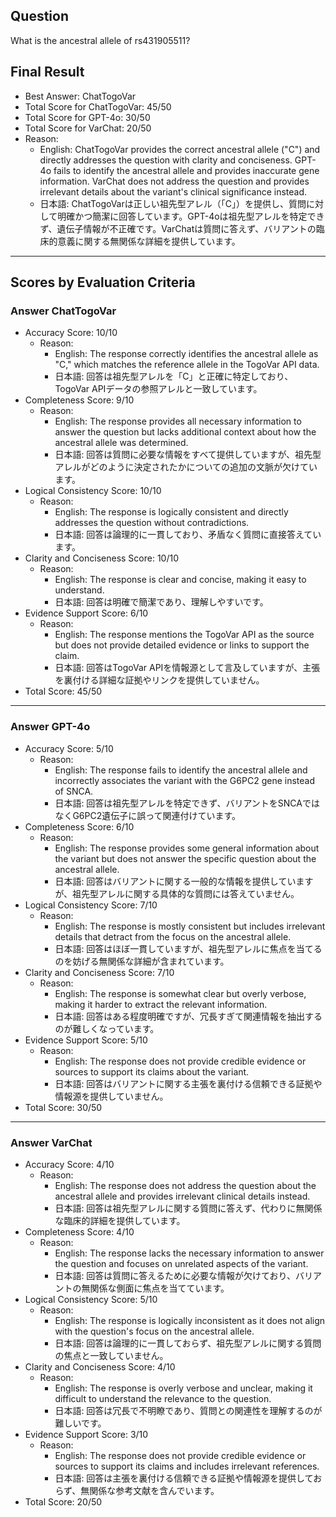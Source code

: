 ## Question

What is the ancestral allele of rs431905511?

## Final Result

- Best Answer: ChatTogoVar
- Total Score for ChatTogoVar: 45/50
- Total Score for GPT-4o: 30/50
- Total Score for VarChat: 20/50
- Reason:
  - English: ChatTogoVar provides the correct ancestral allele ("C") and directly addresses the question with clarity and conciseness. GPT-4o fails to identify the ancestral allele and provides inaccurate gene information. VarChat does not address the question and provides irrelevant details about the variant's clinical significance instead.
  - 日本語: ChatTogoVarは正しい祖先型アレル（「C」）を提供し、質問に対して明確かつ簡潔に回答しています。GPT-4oは祖先型アレルを特定できず、遺伝子情報が不正確です。VarChatは質問に答えず、バリアントの臨床的意義に関する無関係な詳細を提供しています。

---

## Scores by Evaluation Criteria

### Answer ChatTogoVar
- Accuracy Score: 10/10
  - Reason: 
    - English: The response correctly identifies the ancestral allele as "C," which matches the reference allele in the TogoVar API data.
    - 日本語: 回答は祖先型アレルを「C」と正確に特定しており、TogoVar APIデータの参照アレルと一致しています。
- Completeness Score: 9/10
  - Reason: 
    - English: The response provides all necessary information to answer the question but lacks additional context about how the ancestral allele was determined.
    - 日本語: 回答は質問に必要な情報をすべて提供していますが、祖先型アレルがどのように決定されたかについての追加の文脈が欠けています。
- Logical Consistency Score: 10/10
  - Reason: 
    - English: The response is logically consistent and directly addresses the question without contradictions.
    - 日本語: 回答は論理的に一貫しており、矛盾なく質問に直接答えています。
- Clarity and Conciseness Score: 10/10
  - Reason: 
    - English: The response is clear and concise, making it easy to understand.
    - 日本語: 回答は明確で簡潔であり、理解しやすいです。
- Evidence Support Score: 6/10
  - Reason: 
    - English: The response mentions the TogoVar API as the source but does not provide detailed evidence or links to support the claim.
    - 日本語: 回答はTogoVar APIを情報源として言及していますが、主張を裏付ける詳細な証拠やリンクを提供していません。
- Total Score: 45/50

---

### Answer GPT-4o
- Accuracy Score: 5/10
  - Reason: 
    - English: The response fails to identify the ancestral allele and incorrectly associates the variant with the G6PC2 gene instead of SNCA.
    - 日本語: 回答は祖先型アレルを特定できず、バリアントをSNCAではなくG6PC2遺伝子に誤って関連付けています。
- Completeness Score: 6/10
  - Reason: 
    - English: The response provides some general information about the variant but does not answer the specific question about the ancestral allele.
    - 日本語: 回答はバリアントに関する一般的な情報を提供していますが、祖先型アレルに関する具体的な質問には答えていません。
- Logical Consistency Score: 7/10
  - Reason: 
    - English: The response is mostly consistent but includes irrelevant details that detract from the focus on the ancestral allele.
    - 日本語: 回答はほぼ一貫していますが、祖先型アレルに焦点を当てるのを妨げる無関係な詳細が含まれています。
- Clarity and Conciseness Score: 7/10
  - Reason: 
    - English: The response is somewhat clear but overly verbose, making it harder to extract the relevant information.
    - 日本語: 回答はある程度明確ですが、冗長すぎて関連情報を抽出するのが難しくなっています。
- Evidence Support Score: 5/10
  - Reason: 
    - English: The response does not provide credible evidence or sources to support its claims about the variant.
    - 日本語: 回答はバリアントに関する主張を裏付ける信頼できる証拠や情報源を提供していません。
- Total Score: 30/50

---

### Answer VarChat
- Accuracy Score: 4/10
  - Reason: 
    - English: The response does not address the question about the ancestral allele and provides irrelevant clinical details instead.
    - 日本語: 回答は祖先型アレルに関する質問に答えず、代わりに無関係な臨床的詳細を提供しています。
- Completeness Score: 4/10
  - Reason: 
    - English: The response lacks the necessary information to answer the question and focuses on unrelated aspects of the variant.
    - 日本語: 回答は質問に答えるために必要な情報が欠けており、バリアントの無関係な側面に焦点を当てています。
- Logical Consistency Score: 5/10
  - Reason: 
    - English: The response is logically inconsistent as it does not align with the question's focus on the ancestral allele.
    - 日本語: 回答は論理的に一貫しておらず、祖先型アレルに関する質問の焦点と一致していません。
- Clarity and Conciseness Score: 4/10
  - Reason: 
    - English: The response is overly verbose and unclear, making it difficult to understand the relevance to the question.
    - 日本語: 回答は冗長で不明瞭であり、質問との関連性を理解するのが難しいです。
- Evidence Support Score: 3/10
  - Reason: 
    - English: The response does not provide credible evidence or sources to support its claims and includes irrelevant references.
    - 日本語: 回答は主張を裏付ける信頼できる証拠や情報源を提供しておらず、無関係な参考文献を含んでいます。
- Total Score: 20/50